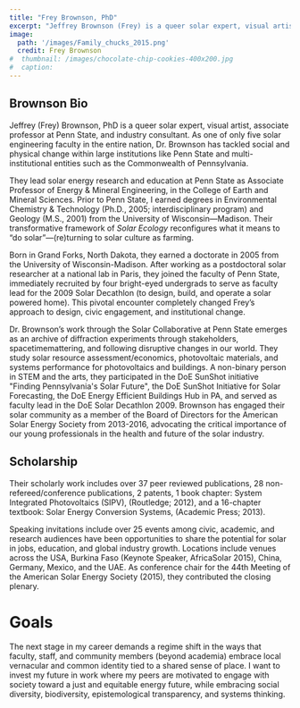 ```yaml
---
title: "Frey Brownson, PhD"
excerpt: "Jeffrey Brownson (Frey) is a queer solar expert, visual artist, Penn State professor, and industry consultant. Haunting the halls of academia. Partner, Queer Dad, Enby Artist, Photon Wrangler."
image:
  path: '/images/Family_chucks_2015.png'
  credit: Frey Brownson
#  thumbnail: /images/chocolate-chip-cookies-400x200.jpg
#  caption:  
---
```


## Brownson Bio 

Jeffrey (Frey) Brownson, PhD is a queer solar expert, visual artist, associate professor at Penn State, and industry consultant. As one of only five solar engineering faculty in the entire nation, Dr. Brownson has tackled social and physical change within large institutions like Penn State and multi-institutional entities such as the Commonwealth of Pennsylvania.

They lead solar energy research and education at Penn State as Associate
Professor of Energy & Mineral Engineering, in the College of Earth and
Mineral Sciences. Prior to Penn State, I earned degrees in
Environmental Chemistry & Technology (Ph.D., 2005; interdisciplinary
program) and Geology (M.S., 2001) from the University of
Wisconsin—Madison. Their transformative framework of *Solar Ecology* reconfigures what it means to “do solar”—(re)turning to solar culture as farming.

Born in Grand Forks, North Dakota, they earned a doctorate in 2005 from the University of Wisconsin-Madison. After working as a postdoctoral solar researcher at a national lab in Paris, they joined the faculty of Penn State,  immediately recruited by four bright-eyed undergrads to serve as faculty lead for the 2009 Solar Decathlon (to design, build, and operate a solar powered home). This pivotal encounter completely changed Frey’s approach to design, civic engagement, and institutional change. 

Dr. Brownson’s work through the Solar Collaborative at Penn State emerges as an archive of diffraction experiments through stakeholders, spacetimemattering, and following disruptive changes in our world. They study solar resource assessment/economics, photovoltaic materials, and systems performance for photovoltaics and buildings. A non-binary person in STEM and the arts, they participated in the DoE SunShot initiative "Finding Pennsylvania's Solar Future", the DoE SunShot Initiative for Solar Forecasting, the DoE Energy Efficient Buildings Hub in PA, and served as faculty lead in the DoE Solar Decathlon 2009. Brownson has engaged their solar community as a member of the Board of Directors for the American Solar Energy Society from 2013-2016, advocating the critical importance of our young professionals in the health and future of the solar industry.

## Scholarship

Their scholarly work includes over 37 peer reviewed publications, 28 non-refereed/conference publications, 2 patents, 1 book chapter: System Integrated Photovoltaics (SIPV), (Routledge; 2012), and a 16-chapter textbook: Solar Energy Conversion Systems, (Academic Press; 2013). 

Speaking invitations include over 25 events among civic, academic, and research audiences have been opportunities to share the potential for solar in jobs, education, and global industry growth. Locations include venues across the USA, Burkina Faso (Keynote Speaker, AfricaSolar 2015), China, Germany, Mexico, and the UAE. As conference chair for the 44th Meeting of the American Solar Energy Society (2015), they contributed the closing plenary. 

# Goals

The next stage in my career demands a regime shift in the ways that faculty, staff, and community members (beyond academia) embrace local vernacular and common identity tied to a shared sense of place. I want to invest my future in work where my peers are motivated to engage with society toward a just and equitable energy future, while embracing social diversity, biodiversity, epistemological transparency, and systems thinking.
